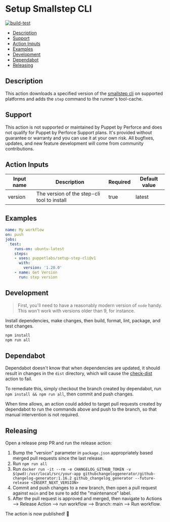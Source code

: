 # Setup Smallstep CLI

[![build-test](https://github.com/puppetlabs/setup-step-cli/actions/workflows/test.yml/badge.svg)](https://github.com/puppetlabs/setup-step-cli/actions/workflows/test.yml)

- [Description](#description)
- [Support](#support)
- [Action Inputs](#action-inputs)
- [Examples](#examples)
- [Development](#development)
- [Dependabot](#dependabot)
- [Releasing](#releasing)

## Description

This action downloads a specified version of the [smallstep cli](https://smallstep.com/docs/step-cli) on supported platforms and adds the `step` command to the runner's tool-cache.

## Support

This action is not supported or maintained by Puppet by Perforce and does not qualify for Puppet by Perforce Support plans.
It's provided without guarantee or warranty and you can use it at your own risk.
All bugfixes, updates, and new feature development will come from community contributions.

## Action Inputs

| Input name | Description | Required | Default value |
|------------|-------------|----------|---------------|
| version    | The version of the step-cli tool to install | true | latest |

## Examples

```yaml
name: My workflow
on: push
jobs:
  test:
    runs-on: ubuntu-latest
    steps:
    - uses: puppetlabs/setup-step-cli@v1
      with:
        version: '1.20.0'
    - name: Get Version
      run: step version
```

## Development

> First, you'll need to have a reasonably modern version of `node` handy. This won't work with versions older than 9, for instance.

Install dependencies, make changes, then build, format, lint, package, and test changes.

```bash
npm install
npm run all
```

## Dependabot

Dependabot doesn't know that when dependencies are updated, it should result in changes in the `dist` directory, which will cause the [check-dist](https://github.com/puppetlabs/setup-step-cli/blob/main/.github/workflows/check-dist.yml) action to fail.

To remediate this, simply checkout the branch created by dependabot, run `npm install && npm run all`, then commit and push changes.

When time allows, an action could added to target pull requests created by dependabot to run the commands above and push to the branch, so that manual intervention is not required.

## Releasing

Open a release prep PR and run the release action:

1. Bump the "version" parameter in `package.json` appropriately based merged pull requests since the last release.
2. Run `npm run all`
3. Run `docker run -it --rm -e CHANGELOG_GITHUB_TOKEN -v $(pwd):/usr/local/src/your-app githubchangeloggenerator/github-changelog-generator:1.16.2 github_changelog_generator --future-release <INSERT_NEXT_VERSION>`
4. Commit and push changes to a new branch, then open a pull request against `main` and be sure to add the "maintenance" label.
5. After the pull request is approved and merged, then navigate to Actions --> Release Action --> run workflow --> Branch: main --> Run workflow.

The action is now published! :rocket:
